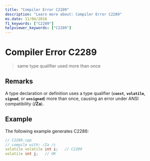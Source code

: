 ```yaml
---
title: "Compiler Error C2289"
description: "Learn more about: Compiler Error C2289"
ms.date: 11/04/2016
f1_keywords: ["C2289"]
helpviewer_keywords: ["C2289"]
---
```

# Compiler Error C2289

> same type qualifier used more than once

## Remarks

A type declaration or definition uses a type qualifier (**`const`**, **`volatile`**, **`signed`**, or **`unsigned`**) more than once, causing an error under ANSI compatibility (**/Za**).

## Example

The following example generates C2286:

```cpp
// C2289.cpp
// compile with: /Za /c
volatile volatile int i;   // C2289
volatile int j;   // OK
```
